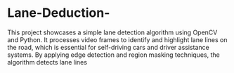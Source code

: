 # Lane-Deduction-
This project showcases a simple lane detection algorithm using OpenCV and Python. It processes video frames to identify and highlight lane lines on the road, which is essential for self-driving cars and driver assistance systems. By applying edge detection and region masking techniques, the algorithm detects lane lines
